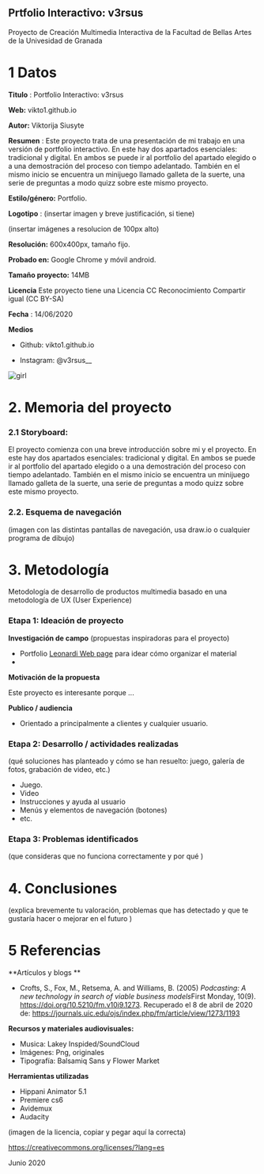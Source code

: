 ## Prtfolio Interactivo: v3rsus

Proyecto de Creación Multimedia Interactiva de la  Facultad de Bellas Artes de la Univesidad de Granada



# 1 Datos 



**Titulo** : Portfolio Interactivo: v3rsus

**Web:**   vikto1.github.io

**Autor:**  Viktorija Siusyte

**Resumen** : Este proyecto trata de una presentación de mi trabajo en una versión de portfolio interactivo. En este hay dos apartados esenciales: tradicional y digital. En ambos se puede ir al portfolio del apartado elegido o a una demostración del proceso con tiempo adelantado. También en el mismo inicio se encuentra un minijuego llamado galleta de la suerte, una serie de preguntas a modo quizz sobre este mismo proyecto.

**Estilo/género:**  Portfolio.

**Logotipo** : (insertar imagen y breve justificación, si  tiene) 

(insertar imágenes a resolucion de 100px alto)

**Resolución:** 600x400px, tamaño fijo.

**Probado en:** Google Chrome y móvil android.

**Tamaño proyecto:** 14MB 

**Licencia** Este proyecto tiene una Licencia CC Reconocimiento Compartir igual (CC BY-SA)

**Fecha** : 14/06/2020

**Medios**

- Github: vikto1.github.io

- Instagram: @v3rsus__


![girl](https://github.com/mgea/cmi20/blob/master/WalkingGirl_front01.png)

# 2. Memoria del proyecto 

### 2.1 Storyboard: 



 El proyecto comienza con una breve introducción sobre mi y el proyecto. En este hay dos apartados esenciales: tradicional y digital. En ambos se puede ir al portfolio del apartado elegido o a una demostración del proceso con tiempo adelantado. También en el mismo inicio se encuentra un minijuego llamado galleta de la suerte, una serie de preguntas a modo quizz sobre este mismo proyecto.


### 2.2. Esquema de navegación 



(imagen con las distintas pantallas de navegación, usa draw.io o cualquier programa de dibujo)







# 3. Metodología

Metodología de desarrollo de productos multimedia basado en una metodología de UX (User Experience)



### Etapa 1: Ideación de proyecto

**Investigación de campo** (propuestas inspiradoras para el proyecto)

- Portfolio [Leonardi Web page](http://www.rleonardi.com/interactive-resume/) para idear cómo organizar el material
- 



**Motivación de la propuesta** 

Este  proyecto es interesante porque ... 



**Publico / audiencia**

- Orientado a principalmente a clientes y cualquier usuario. 





### Etapa 2: Desarrollo / actividades realizadas

(qué soluciones has planteado y cómo se han resuelto: juego, galería de fotos, grabación de video, etc.)

- Juego. 
- Video 
- Instrucciones y ayuda al usuario 
- Menús y elementos de navegación (botones)
- etc.



### Etapa 3: Problemas identificados

(que consideras que no  funciona correctamente y por qué )



# 4. Conclusiones 

(explica brevemente tu valoración, problemas que has detectado y que te gustaría hacer o mejorar en el futuro )







# 5 Referencias 

**Artículos y blogs ** 

- Crofts, S., Fox, M., Retsema, A. and Williams, B. (2005) *Podcasting: A new technology in search of viable business models*First Monday, 10(9). https://doi.org/10.5210/fm.v10i9.1273. Recuperado el 8 de abril de 2020 de: https://journals.uic.edu/ojs/index.php/fm/article/view/1273/1193

**Recursos y materiales audiovisuales:**

* Musica: Lakey Inspided/SoundCloud
* Imágenes: Png, originales
* Tipografía: Balsamiq Sans y Flower Market

**Herramientas utilizadas**

- Hippani Animator 5.1
- Premiere cs6
- Avidemux
- Audacity



(imagen de la licencia, copiar y pegar aquí la correcta)

https://creativecommons.org/licenses/?lang=es

Junio 2020
